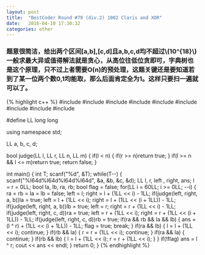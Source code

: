 ```yaml
---
layout: post
title:  "BestCoder Round #79 (div.2) 1002 Claris and XOR"
date:   2016-04-10 17:30:32
categories: other
---
```

<script type="text/javascript" src="http://cdn.mathjax.org/mathjax/latest/MathJax.js?config=default"></script>

<h3>题意很简洁，给出两个区间[a,b],[c,d]且a,b,c,d均不超过\(10^{18}\)
一般求最大异或值得解法就是贪心，从高位往低位贪即可，字典树也是这个原理，只不过上者需要O(n)的预处理，这题关键还是要知道若到了某一位两个数0,1均能取，那么后面肯定全为1。这样只要扫一遍就可以了。</h3>

{% highlight c++ %}
#include <iostream>
#include <cstdio>
#include <map>
#include <queue>
#include <vector>
#include <climits>
#include <cstring>
#include <cmath>
#include <algorithm>

#define LL long long

using namespace std;

LL a, b, c, d;

bool judge(LL l, LL r, LL n, LL m)
{
    if(l < n)
    {
        if(r >= n)return true;
    }
    if(l >= n && l <= m)return true;
    return false;
}

int main()
{
    int T;
    scanf("%d", &T);
    while(T--)
    {
        scanf("%I64d%I64d%I64d%I64d", &a, &b, &c, &d);
        LL l, r, left , right, ans;
        l = r = 0LL;
        bool la, lb, ra, rb;
        bool flag = false;
        for(LL i = 60LL; i >= 0LL; --i)
        {
            ra = rb = la = lb = false;
            left = l;
            right = l + (1LL << i) - 1LL;
            if(judge(left, right, a, b))la = true;
            left = l + (1LL << i);
            right = l + (1LL << (i + 1LL)) - 1LL;
            if(judge(left, right, a, b))lb = true;
            left = r;
            right = r + (1LL << i) - 1LL;
            if(judge(left, right, c, d))ra = true;
            left = r + (1LL << i);
            right = r + (1LL << (i + 1LL)) - 1LL;
            if(judge(left, right, c, d))rb = true;
            if(ra && rb && la && lb)
            {
                ans = (l ^ r) + (1LL << (i + 1LL)) - 1LL;
                flag = true;
                break;
            }
            if(ra && lb)
            {
                l = l + (1LL << i);
                continue;
            }
            if(rb && la)
            {
                r = r + (1LL << i);
                continue;
            }
            if(ra && la)
            {
                continue;
            }
            if(rb && lb)
            {
                l = l + (1LL << i);
                r = r + (1LL << i);
            }
        }
        if(!flag) ans = l ^ r;
        cout << ans << endl;
    }
    return 0;
}
{% endhighlight %}
